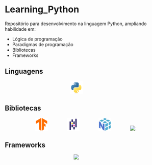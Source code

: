 # Learning_Python

Repositório para desenvolvimento na linguagem Python, ampliando habilidade em: 
* Lógica de programação
* Paradigmas de programação
* Bibliotecas
* Frameworks

## Linguagens
<div align = "center">
    <img height="40" src="https://raw.githubusercontent.com/devicons/devicon/master/icons/python/python-original.svg">
     &nbsp;&nbsp;&nbsp;&nbsp;&nbsp;&nbsp;&nbsp;&nbsp;&nbsp;&nbsp;&nbsp;&nbsp;&nbsp;
</div>

## Bibliotecas
<div align = "center">
    <img height="40" src="https://raw.githubusercontent.com/devicons/devicon/master/icons/tensorflow/tensorflow-original.svg">
     &nbsp;&nbsp;&nbsp;&nbsp;&nbsp;&nbsp;&nbsp;&nbsp;&nbsp;&nbsp;&nbsp;&nbsp;&nbsp;
      <img height="40" src="https://raw.githubusercontent.com/devicons/devicon/master/icons/pandas/pandas-original.svg">
     &nbsp;&nbsp;&nbsp;&nbsp;&nbsp;&nbsp;&nbsp;&nbsp;&nbsp;&nbsp;&nbsp;&nbsp;&nbsp;
      <img height="40" src="https://raw.githubusercontent.com/devicons/devicon/master/icons/numpy/numpy-original.svg">
     &nbsp;&nbsp;&nbsp;&nbsp;&nbsp;&nbsp;&nbsp;&nbsp;&nbsp;&nbsp;&nbsp;&nbsp;&nbsp;
     <img height="40" src="https://cdn.jsdelivr.net/gh/devicons/devicon/icons/minitab/minitab-plain.svg" />
     
</div>

## Frameworks
<div align = "center">
     <img  height="60" src="https://cdn.jsdelivr.net/gh/devicons/devicon/icons/django/django-original.svg" />
     &nbsp;&nbsp;&nbsp;&nbsp;&nbsp;&nbsp;&nbsp;&nbsp;&nbsp;&nbsp;&nbsp;&nbsp;&nbsp;
         
</div>


